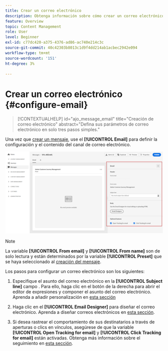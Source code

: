 ```yaml
---
title: Crear un correo electrónico
description: Obtenga información sobre cómo crear un correo electrónico en Journey Optimizer
feature: Overview
topic: Content Management
role: User
level: Beginner
exl-id: c77dc420-a375-4376-ad86-ac740e214c3c
source-git-commit: 40c42303b8013c1d9f4dd214ab1acbec2942e094
workflow-type: tm+mt
source-wordcount: '151'
ht-degree: 3%

---
```


# Crear un correo electrónico {#configure-email}

>[!CONTEXTUALHELP]
>id="ajo_message_email"
>title="Creación de correo electrónico"
>abstract="Defina sus parámetros de correo electrónico en solo tres pasos simples."

Una vez que [crear un mensaje](get-started-content.md), use el **[!UICONTROL Email]** para definir la configuración y el contenido del canal de correo electrónico.

![](assets/emails-configuration.png)

>[!NOTE]
>
>La variable **[!UICONTROL From email]** y **[!UICONTROL From name]** son de solo lectura y están determinados por la variable **[!UICONTROL Preset]** que se haya seleccionado al [creación del mensaje](get-started-content.md).

Los pasos para configurar un correo electrónico son los siguientes:

1. Especifique el asunto del correo electrónico en la **[!UICONTROL Subject line]** campo . Para ello, haga clic en el botón de la derecha para abrir el editor de expresiones y componer el asunto del correo electrónico. Aprenda a añadir personalización en [esta sección](../personalization/personalize.md)

1. Haga clic en el **[!UICONTROL Email Designer]** para diseñar el correo electrónico. Aprenda a diseñar correos electrónicos en [esta sección](../design/design-emails.md).

1. Si desea rastrear el comportamiento de sus destinatarios a través de aperturas o clics en vínculos, asegúrese de que la variable **[!UICONTROL Open Tracking for email]** y **[!UICONTROL Click Tracking for email]** están activadas. Obtenga más información sobre el seguimiento en [esta sección](../design/message-tracking.md).
